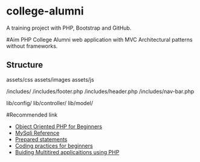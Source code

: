 # college-alumni
A training project with PHP, Bootstrap and GitHub.

#Aim
PHP College Alumni web application with MVC Architectural patterns without frameworks.

## Structure
assets/css
assets/images
assets/js

/includes/
/includes/footer.php
/includes/header.php
/includes/nav-bar.php

lib/config/
lib/controller/
lib/model/


#Recommended link
- [Object Oriented PHP for Beginners](http://code.tutsplus.com/tutorials/object-oriented-php-for-beginners--net-12762)
- [MySqli Reference](http://codular.com/php-mysqli)
- [Prepared statements](http://php.net/manual/en/mysqli.quickstart.prepared-statements.php)
- [Coding practices for beginners](http://code.tutsplus.com/tutorials/30-php-best-practices-for-beginners--net-6194)
- [Buiding Multitired applicaitions using PHP](http://code.tutsplus.com/tutorials/add-power-to-your-php-with-multi-tiered-applications--net-4068)


